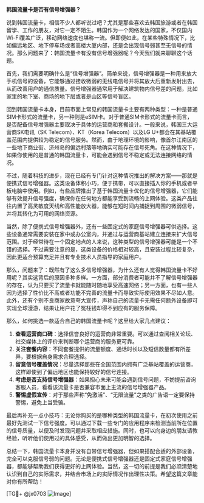 **韩国流量卡是否有信号增强器？**

说到韩国流量卡，相信不少人都听说过吧？尤其是那些喜欢去韩国旅游或者在韩国留学、工作的朋友，对它一定不陌生。韩国作为一个网络发达的国家，不仅国内Wi-Fi覆盖广泛，移动网络速度也堪称一流。但即便如此，在某些特殊情况下，比如偏远地区、地下停车场或者高楼大厦内部，还是会出现信号弱甚至无信号的情况。那么问题来了：韩国流量卡有没有信号增强器呢？今天我们就来聊聊这个话题。

首先，我们需要明确什么是“信号增强器”。简单来说，信号增强器是一种用来放大手机信号的设备，它能够通过接收微弱的无线电信号并将其放大后重新发射出去，从而改善用户的通信质量。信号增强器通常用于解决建筑物内信号差的问题，比如家里的地下室、商场的地下层或者是山区等信号盲区。

回到韩国流量卡本身，目前市面上常见的韩国流量卡主要有两种类型：一种是普通SIM卡形式的流量卡，另一种则是eSIM卡。对于普通SIM卡形式的流量卡而言，是否配备信号增强器主要取决于具体的运营商和套餐设计。一般来说，韩国三大运营商SK电讯（SK Telecom）、KT（Korea Telecom）以及LG U+都会在其基站覆盖范围内提供较为稳定的信号服务。然而，由于地理环境的影响，像首尔江南区的一些地下商业街、济州岛的偏远村落等地确实可能存在信号死角。在这种情况下，如果你使用的是普通的韩国流量卡，可能会遇到信号不稳定或无法连接网络的情况。

不过，随着科技的进步，现在已经有专门针对这种情况推出的解决方案——那就是便携式信号增强器。这类设备体积小巧，便于携带，可以直接插入你的手机或者平板电脑中使用。例如，有些品牌推出了基于韩国流量卡优化的信号增强器，它们能够有效提升信号强度，确保你在任何地方都能享受到流畅的上网体验。这类产品往往内置了高灵敏度天线和高性能放大器，能够在短时间内捕捉到周围的微弱信号，并将其转化为可用的网络资源。

当然，除了便携式信号增强器外，还有一些固定式的家庭信号增强器可供选择。这些设备通常需要安装在家中或办公室内，并通过与运营商基站建立连接来扩大信号范围。对于经常待在一个固定地点的人来说，这种类型的信号增强器可能是一个不错的选择。不过需要注意的是，这类设备的价格相对较高，且安装过程比较复杂，因此更适合预算充足并且有专业技术人员指导的家庭用户。

那么，问题来了：既然有了这么多信号增强器，为什么还有人觉得韩国流量卡不好用呢？其实这背后的原因多种多样。一方面，部分消费者可能并不了解信号增强器的存在，认为只要买了流量卡就能随时随地享受高速网络；另一方面，也有一些人因为选择了性价比不高或者功能不完善的流量卡而导致实际使用效果不尽如人意。此外，还有个别不良商家故意夸大宣传，声称自己的流量卡无需任何额外设备即可实现全球漫游，结果让用户花了冤枉钱却得不到应有的服务保障。

那么，如何挑选一款适合自己的韩国流量卡呢？这里给大家几点建议：

1. **查看运营商口碑**：选择信誉良好的运营商非常重要。可以通过查阅相关论坛、社交媒体上的评价来判断哪个运营商的服务更可靠。
2. **关注套餐内容**：不同套餐提供的流量额度、通话时长以及短信数量都有所差异，要根据自身需求合理选择。
3. **留意信号覆盖情况**：尽量选择那些在全国范围内拥有广泛基站覆盖的运营商，这样即使到了偏远地区也能保持较好的信号连接。
4. **考虑是否支持信号增强器**：如果担心未来可能会遇到信号问题，不妨提前咨询客服人员，看看该流量卡是否兼容市面上主流的信号增强器产品。
5. **警惕虚假宣传**：对于那些声称“免激活”、“无限流量”之类的广告语一定要保持警惕，避免上当受骗。

最后再补充一点小技巧：无论你购买的是哪种类型的韩国流量卡，在初次使用之前最好先测试一下信号强度。可以通过下载一些专门的应用程序来检测当前所在位置的信号质量，以便及时发现问题并采取相应措施。同时，也可以向身边的朋友请教经验，听听他们使用过的具体感受，从而做出更加明智的选择。

总结一下，韩国流量卡本身并没有自带信号增强器，但如果搭配合适的外部设备，完全可以克服信号弱的问题。无论是便携式信号增强器还是固定式家庭信号增强器，都能够帮助我们获得更好的上网体验。当然，这一切的前提是我们必须清楚地认识到自己的实际需求，并结合市场上的实际情况作出理性决策。希望这篇文章能对你有所帮助！

[TG💪+ @jx0703 ![Image](https://github.com/user-attachments/assets/dbca1d08-cadb-493c-b0ec-ad6f7a83f270)]